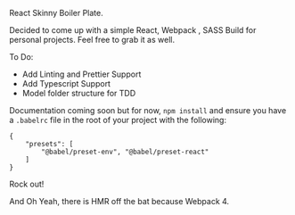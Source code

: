 React Skinny Boiler Plate.

Decided to come up with a simple React, Webpack , SASS Build for personal projects. Feel free to grab it as well.

To Do:
- Add Linting and Prettier Support
- Add Typescript Support
- Model folder structure for TDD

Documentation coming soon but for now, `npm install` and ensure you have a `.babelrc` file in the root of your project with the following:

```
{
    "presets": [
        "@babel/preset-env", "@babel/preset-react"
    ]
}
```

Rock out!

And Oh Yeah, there is HMR off the bat because Webpack 4.